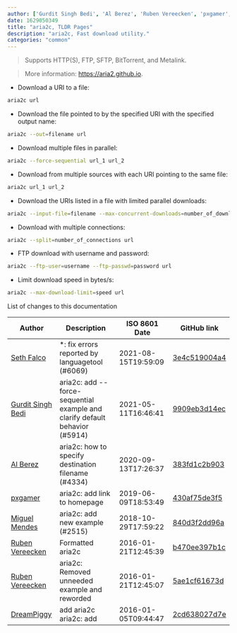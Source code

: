 ```yaml
---
author: ['Gurdit Singh Bedi', 'Al Berez', 'Ruben Vereecken', 'pxgamer', 'Miguel Mendes', 'DreamPiggy', 'Seth Falco']
date: 1629050349
title: "aria2c, TLDR Pages"
description: "aria2c, Fast download utility."
categories: "common"
---
```

> Supports HTTP(S), FTP, SFTP, BitTorrent, and Metalink.

> More information: <https://aria2.github.io>.

- Download a URI to a file:

```bash
aria2c url
```

- Download the file pointed to by the specified URI with the specified output name:

```bash
aria2c --out=filename url
```

- Download multiple files in parallel:

```bash
aria2c --force-sequential url_1 url_2
```

- Download from multiple sources with each URI pointing to the same file:

```bash
aria2c url_1 url_2
```

- Download the URIs listed in a file with limited parallel downloads:

```bash
aria2c --input-file=filename --max-concurrent-downloads=number_of_downloads
```

- Download with multiple connections:

```bash
aria2c --split=number_of_connections url
```

- FTP download with username and password:

```bash
aria2c --ftp-user=username --ftp-passwd=password url
```

- Limit download speed in bytes/s:

```bash
aria2c --max-download-limit=speed url
```
List of changes to this documentation


Author | Description | ISO 8601 Date | GitHub link
------|-----|-----|-----
[Seth Falco](mailto:seth@falco.fun) | *: fix errors reported by languagetool (#6069) | 2021-08-15T19:59:09 | [3e4c519004a4](https://github.com/tldr-pages/tldr/commit/3e4c519004a471c861cdc609fd7239ee3355671c)
[Gurdit Singh Bedi](mailto:gurditsbedi@gmail.com) | aria2c: add --force-sequential example and clarify default behavior (#5914) | 2021-05-11T16:46:41 | [9909eb3d14ec](https://github.com/tldr-pages/tldr/commit/9909eb3d14ec1a7b2fe93ebfb5bc344cc397d1c5)
[Al Berez](mailto:a-b@users.noreply.github.com) | aria2c: how to specify destination filename (#4334) | 2020-09-13T17:26:37 | [383fd1c2b903](https://github.com/tldr-pages/tldr/commit/383fd1c2b90385dbf010b838bf6d68af3f62210c)
[pxgamer](mailto:owzie123@gmail.com) | aria2c: add link to homepage | 2019-06-09T18:53:49 | [430af75de3f5](https://github.com/tldr-pages/tldr/commit/430af75de3f58f1692cadcc6d2616c99d8a6c5a3)
[Miguel Mendes](mailto:mendesmiguel@users.noreply.github.com) | aria2c: add new example (#2515) | 2018-10-29T17:59:22 | [840d3f2dd96a](https://github.com/tldr-pages/tldr/commit/840d3f2dd96a6bdd24d43ae78179c0c297008640)
[Ruben Vereecken](mailto:rubenvereecken@gmail.com) | Formatted aria2c | 2016-01-21T12:45:39 | [b470ee397b1c](https://github.com/tldr-pages/tldr/commit/b470ee397b1c75652801c04a3ef3702be2987215)
[Ruben Vereecken](mailto:rubenvereecken@gmail.com) | aria2c: Removed unneeded example and reworded | 2016-01-21T12:45:07 | [5ae1cf61673d](https://github.com/tldr-pages/tldr/commit/5ae1cf61673dd773fe02f2c5ccd624a042c991b6)
[DreamPiggy](mailto:lizhuoli1126@126.com) | add aria2c aria2c: add | 2016-01-05T09:44:47 | [2cd638027d7e](https://github.com/tldr-pages/tldr/commit/2cd638027d7e940263091e63e9fd0d467ad0bec1)


